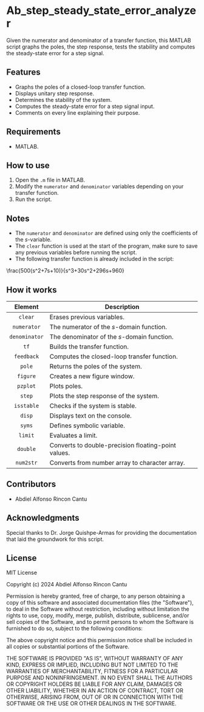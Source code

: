 # Ab_step_steady_state_error_analyzer #
Given the numerator and denominator of a transfer function, this MATLAB script graphs the poles, the step response, tests the stability and computes the steady-state error for a step signal.

## Features ##
- Graphs the poles of a closed-loop transfer function.
- Displays unitary step response.
- Determines the stability of the system.
- Computes the steady-state error for a step signal input.
- Comments on every line explaining their purpose.

## Requirements ##
- MATLAB.

## How to use ##
1. Open the `.m` file in MATLAB.
2. Modify the `numerator` and `denominator` variables depending on your transfer function.
3. Run the script.

## Notes ##
- The `numerator` and `denominator` are defined using only the coefficients of the $s$-variable.
- The `clear` function is used at the start of the program, make sure to save any previous variables before running the script.
- The following transfer function is already included in the script:
  
\frac{500(s^2+7s+10)}{s^3+30s^2+296s+960}

## How it works ##
| Element       | Description                                     |
|:-------------:|-------------------------------------------------|
| `clear`       | Erases previous variables.                      |
| `numerator`   | The numerator of the $s$-domain function.          |
| `denominator` | The denominator of the $s$-domain function.        |
| `tf`          | Builds the transfer function.                    |
| `feedback`    | Computes the closed-loop transfer function.     |
| `pole`        | Returns the poles of the system.                |
| `figure`      | Creates a new figure window.                    |
| `pzplot`      | Plots poles.                                    |
| `step`        | Plots the step response of the system.          |
| `isstable`    | Checks if the system is stable.                 |
| `disp`        | Displays text on the console.                   |
| `syms`        | Defines symbolic variable.                      |
| `limit`       | Evaluates a limit.                              |
| `double`      | Converts to double-precision floating-point values. |
| `num2str`     | Converts from number array to character array.  |


## Contributors ##
- Abdiel Alfonso Rincon Cantu

## Acknowledgments ##
Special thanks to Dr. Jorge Quishpe-Armas for providing the documentation that laid the groundwork for this script.

## **License** ##  
MIT License

Copyright (c) 2024 Abdiel Alfonso Rincon Cantu

Permission is hereby granted, free of charge, to any person obtaining a copy
of this software and associated documentation files (the "Software"), to deal
in the Software without restriction, including without limitation the rights
to use, copy, modify, merge, publish, distribute, sublicense, and/or sell
copies of the Software, and to permit persons to whom the Software is
furnished to do so, subject to the following conditions:

The above copyright notice and this permission notice shall be included in all
copies or substantial portions of the Software.

THE SOFTWARE IS PROVIDED "AS IS", WITHOUT WARRANTY OF ANY KIND, EXPRESS OR
IMPLIED, INCLUDING BUT NOT LIMITED TO THE WARRANTIES OF MERCHANTABILITY,
FITNESS FOR A PARTICULAR PURPOSE AND NONINFRINGEMENT. IN NO EVENT SHALL THE
AUTHORS OR COPYRIGHT HOLDERS BE LIABLE FOR ANY CLAIM, DAMAGES OR OTHER
LIABILITY, WHETHER IN AN ACTION OF CONTRACT, TORT OR OTHERWISE, ARISING FROM,
OUT OF OR IN CONNECTION WITH THE SOFTWARE OR THE USE OR OTHER DEALINGS IN THE
SOFTWARE.
